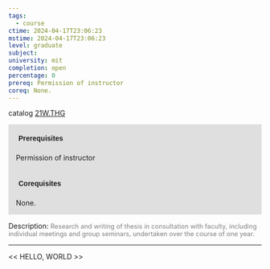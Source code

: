 ```yaml
---
tags:
  - course
ctime: 2024-04-17T23:06:23
mstime: 2024-04-17T23:06:23
level: graduate
subject: 
university: mit
completion: open
percentage: 0
prereq: Permission of instructor
coreq: None.
---
```


catalog [21W.THG](http://student.mit.edu/catalog/m21Wb.html#21W.THG)

<span style="display: block; padding: 15px; background-color: rgb(100, 100, 100, 0.2);"><font id="m_prereq2715_0" style="display: block; font-family: Arial, sans-serif; font-weight: bold; padding: 5px">Prerequisites</font><br><span id="prereq2715_0">Permission of instructor</span></span>
<span style="display: block; padding: 15px; background-color: rgb(100, 100, 100, 0.2);"><font id="m_coreq2715_0" style="display: block; font-family: Arial, sans-serif; font-weight: bold; padding: 5px">Corequisites</font><br><span id="coreq2715_0">None.</span></span>

<font style="">Description:</font>
<font style="color: grey; font-size: 0.8rem;">Research and writing of thesis in consultation with faculty, including individual meetings and group seminars, undertaken over the course of one year.</font>



---

<< HELLO, WORLD >>

